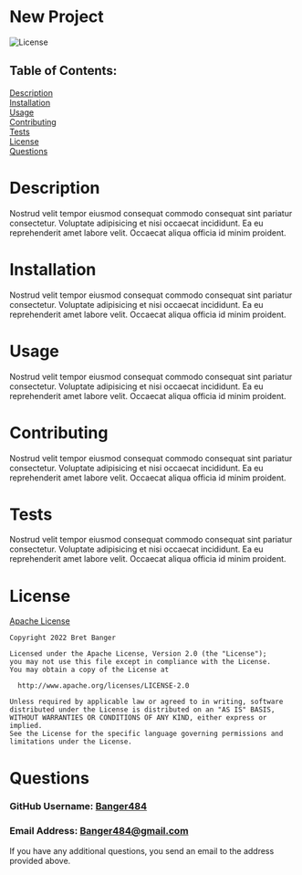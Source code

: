 # New Project
  ![License](https://img.shields.io/badge/License-Apache_2.0-blue.svg)<br>
  ## Table of Contents:
  [Description](#description)<br>
  [Installation](#installation)<br>
  [Usage](#usage)<br>
  [Contributing](#contributing)<br>
  [Tests](#tests)<br>
  [License](#license)<br>
  [Questions](#questions)<br>

  # Description
  Nostrud velit tempor eiusmod consequat commodo consequat sint pariatur consectetur. Voluptate adipisicing et nisi occaecat incididunt. Ea eu reprehenderit amet labore velit. Occaecat aliqua officia id minim proident.
  # Installation
  Nostrud velit tempor eiusmod consequat commodo consequat sint pariatur consectetur. Voluptate adipisicing et nisi occaecat incididunt. Ea eu reprehenderit amet labore velit. Occaecat aliqua officia id minim proident.
  # Usage
  Nostrud velit tempor eiusmod consequat commodo consequat sint pariatur consectetur. Voluptate adipisicing et nisi occaecat incididunt. Ea eu reprehenderit amet labore velit. Occaecat aliqua officia id minim proident.
  # Contributing
  Nostrud velit tempor eiusmod consequat commodo consequat sint pariatur consectetur. Voluptate adipisicing et nisi occaecat incididunt. Ea eu reprehenderit amet labore velit. Occaecat aliqua officia id minim proident.
  # Tests
  Nostrud velit tempor eiusmod consequat commodo consequat sint pariatur consectetur. Voluptate adipisicing et nisi occaecat incididunt. Ea eu reprehenderit amet labore velit. Occaecat aliqua officia id minim proident.
  # License
  [Apache License](http://www.apache.org/licenses/LICENSE-2.0)
  
    Copyright 2022 Bret Banger

    Licensed under the Apache License, Version 2.0 (the "License");
    you may not use this file except in compliance with the License.
    You may obtain a copy of the License at
 
      http://www.apache.org/licenses/LICENSE-2.0
 
    Unless required by applicable law or agreed to in writing, software
    distributed under the License is distributed on an "AS IS" BASIS,
    WITHOUT WARRANTIES OR CONDITIONS OF ANY KIND, either express or implied.
    See the License for the specific language governing permissions and
    limitations under the License.
  # Questions
  ### GitHub Username: [Banger484](https://github.com/Banger484)<br>
  ### Email Address:   Banger484@gmail.com<br>
  If you have any additional questions, you send an email to the address provided above.
